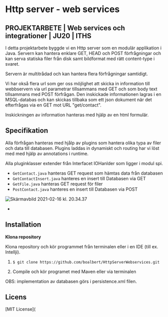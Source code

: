 # Http server - web services
## PROJEKTARBETE | Web services och integrationer | JU20 | ITHS

I detta projektarbete byggde vi en Http server som en modulär applikation i Java. Servern kan hantera enklare GET,  HEAD och POST förfrågningar och kan serva statiska filer från disk samt bildformat med rätt content-type i svaret. 

Servern är  multitrådad och kan hantera flera förfrågningar samtidigt.

Vi har okså flera url som ger oss möjlighet att skicka in information till webbservern via url parametrar tillsammans med GET och som body text tillsammans med POST förfrågan. Den inskickade informationen lagras i en MSQL-databas och kan skickas tillbaka som ett json dokument när det efterfrågas via en GET mot  URL "get/contact". 

Inskickningen av information hanteras med hjälp av en html formulär.

 ## Specifikation

Alla förfrågan hanteras med hjålp av plugins som hantera olika typa av filer och data till databasen.  Plugins laddas in dynamiskt och routing har vi löst med med hjälp av annotations i runtime.

Alla pluginklasser extender från Interfacet IOHanlder som ligger i modul spi.

- `GetContact.java` hanteras GET request som hämtas data från databasen
- `GetContactInsert.java` hanteres en insert till Databasen via GET
- `GetFile.java` hanteras GET request för filer
- `PostContact.java` hanteres en insert till Databasen via POST

![Skärmavbild 2021-02-16 kl. 20.34.37](https://tva1.sinaimg.cn/large/008eGmZEgy1gnq02hla4aj30ku0d674k.jpg)


*
## Installation

**Klona repository**

Klona repository och kör programmet från terminalen eller i en IDE (till ex. Intellji). 

1. `$ git clone https://github.com/boalbert/HttpServerWebservices.git`

2. Compile och kör programet med Maven eller via terminalen

OBS: implementation av databasen görs i persistence.xml filen.

## Licens

[MIT License](

